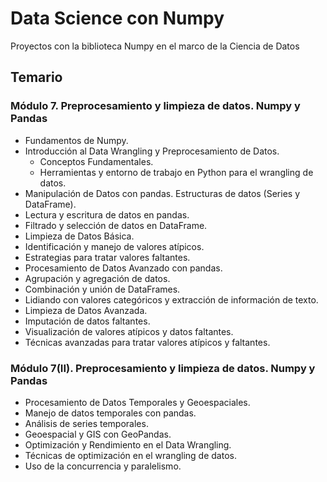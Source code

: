 # Data Science con Numpy
Proyectos con la biblioteca Numpy en el marco de la Ciencia de Datos

## Temario

### Módulo 7. Preprocesamiento y limpieza de datos. Numpy y Pandas

- Fundamentos de Numpy.
- Introducción al Data Wrangling y Preprocesamiento de Datos.
  - Conceptos Fundamentales.
  - Herramientas y entorno de trabajo en Python para el wrangling de datos.
- Manipulación de Datos con pandas. Estructuras de datos (Series y DataFrame).
- Lectura y escritura de datos en pandas.
- Filtrado y selección de datos en DataFrame.
- Limpieza de Datos Básica.
- Identificación y manejo de valores atípicos.
- Estrategias para tratar valores faltantes.
- Procesamiento de Datos Avanzado con pandas.
- Agrupación y agregación de datos.
- Combinación y unión de DataFrames.
- Lidiando con valores categóricos y extracción de información de texto.
- Limpieza de Datos Avanzada.
- Imputación de datos faltantes.
- Visualización de valores atípicos y datos faltantes.
- Técnicas avanzadas para tratar valores atípicos y faltantes.


### Módulo 7(II). Preprocesamiento y limpieza de datos. Numpy y Pandas 

- Procesamiento de Datos Temporales y Geoespaciales.
- Manejo de datos temporales con pandas.
- Análisis de series temporales.
- Geoespacial y GIS con GeoPandas.
- Optimización y Rendimiento en el Data Wrangling.
- Técnicas de optimización en el wrangling de datos.
- Uso de la concurrencia y paralelismo.
